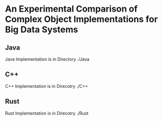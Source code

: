 # An Experimental Comparison of Complex Object Implementations for Big Data Systems

Java
--
Java Implementation is in Directory ./Java

C++
--
C++ Implementation is in Direcotry ./C++ 

Rust
--
Rust Implementation is in Direcotry ./Rust 
